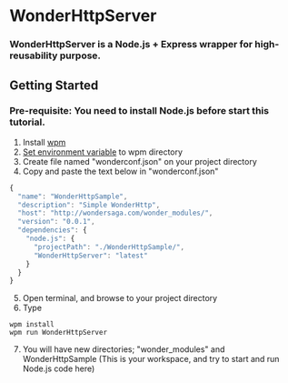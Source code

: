 # WonderHttpServer

### WonderHttpServer is a Node.js + Express wrapper for high-reusability purpose.

## Getting Started

### Pre-requisite: You need to install Node.js before start this tutorial.

1. Install [wpm](https://github.com/prophecy/wpm)
2. [Set environment variable](https://stackoverflow.com/questions/7501678/set-environment-variables-on-mac-os-x-lion) to wpm directory 
3. Create file named "wonderconf.json" on your project directory
4. Copy and paste the text below in "wonderconf.json"  
```javascript
{
  "name": "WonderHttpSample",
  "description": "Simple WonderHttp",
  "host": "http://wondersaga.com/wonder_modules/",
  "version": "0.0.1",
  "dependencies": {
    "node.js": {
      "projectPath": "./WonderHttpSample/",
      "WonderHttpServer": "latest"
    }
  }
}
```
5. Open terminal, and browse to your project directory
6. Type
```
wpm install
wpm run WonderHttpServer
```
7. You will have new directories; "wonder_modules" and WonderHttpSample (This is your workspace, and try to start and run Node.js code here)
